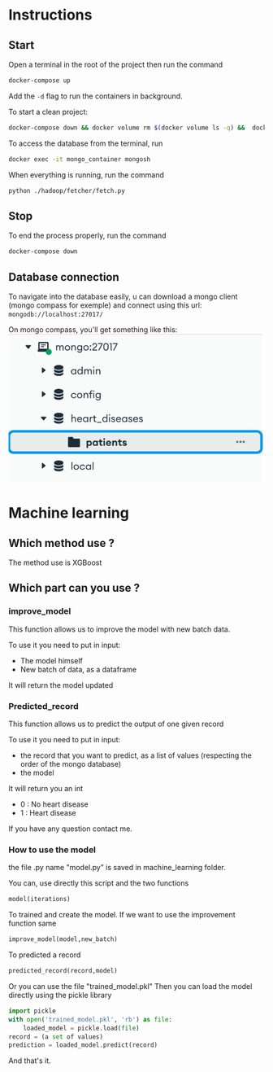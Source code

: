 # Instructions

## Start

Open a terminal in the root of the project then run the command 
```bash
docker-compose up 
```
Add the `-d` flag to run the containers in background.

To start a clean project:
```bash
docker-compose down && docker volume rm $(docker volume ls -q) &&  docker-compose build && docker-compose up
```

To access the database from the terminal, run 
```bash
docker exec -it mongo_container mongosh
``` 

When everything is running, run the command
```bash
python ./hadoop/fetcher/fetch.py
```



## Stop

To end the process properly, run the command 
```bash
docker-compose down
```

## Database connection 

To navigate into the database easily, u can download a mongo client (mongo compass for exemple) and connect using this url: `mongodb://localhost:27017/`

On mongo compass, you'll get something like this: ![compass](./assets/image.png)




# Machine learning


## Which method use ?
The method use is XGBoost
## Which part can you use ? 
### improve_model
This function allows us to improve the model with new batch data.

To use it you need to put in input:
- The model himself
- New batch of data, as a dataframe

It will return the model updated

### Predicted_record
This function allows us to predict the output of one given record

To use it you need to put in input:
- the record that you want to predict, as a list of values (respecting the order of the mongo database)
- the model 

It will return you an int 
- 0 : No heart disease
- 1 : Heart disease

If you have any question contact me.

### How to use the model 
the file .py name "model.py" is saved in machine_learning folder.

You can, use directly this script and the two functions

```python
model(iterations)
```
To trained and create the model.
If we want to use the improvement function same 
```python
improve_model(model,new_batch)
```
To predicted a record
```python
predicted_record(record,model)
```

Or you can use the file "trained_model.pkl"
Then you can load the model directly using the pickle library

```python
import pickle
with open('trained_model.pkl', 'rb') as file:
    loaded_model = pickle.load(file)
record = (a set of values)
prediction = loaded_model.predict(record)
```

And that's it.